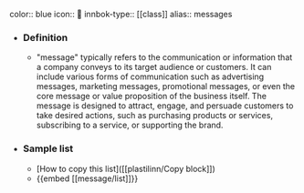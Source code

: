 color:: blue
icon:: 📣
innbok-type:: [[class]]
alias:: messages

- ### Definition 
  - "message" typically refers to the communication or information that a company conveys to its target audience or customers. It can include various forms of communication such as advertising messages, marketing messages, promotional messages, or even the core message or value proposition of the business itself. The message is designed to attract, engage, and persuade customers to take desired actions, such as purchasing products or services, subscribing to a service, or supporting the brand.
- ### Sample list
  - [How to copy this list]([[plastilinn/Copy block]])
  - {{embed [[message/list]]}}



